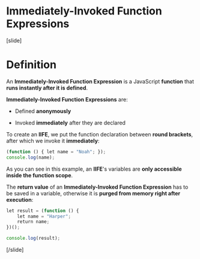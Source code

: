 # Immediately-Invoked Function Expressions

[slide]
# Definition

An **Immediately-Invoked Function Expression** is a JavaScript **function** that **runs instantly after it is defined**.

**Immediately-Invoked Function Expressions** are:

- Defined **anonymously**

- Invoked **immediately** after they are declared

To create an **IIFE**, we put the function declaration between **round brackets**, after which we invoke it **immediately**:

```js live
(function () { let name = "Noah"; });
console.log(name); 
```
As you can see in this example, an **IIFE**'s variables are **only accessible inside the function scope**.

The **return value** of an **Immediately-Invoked Function Expression** has to be saved in a variable, otherwise it is **purged from memory right after execution**:

```js live
let result = (function () {
    let name = "Harper"; 
    return name; 
})(); 

console.log(result);
```

[/slide]
